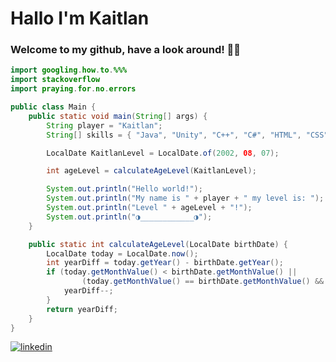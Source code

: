 <h1>Hallo I'm Kaitlan </h1>


<h3> Welcome to my github, have a look around! 👋👋 </h3>


```java 
import googling.how.to.%%%
import stackoverflow
import praying.for.no.errors

public class Main {
    public static void main(String[] args) {
        String player = "Kaitlan";
        String[] skills = { "Java", "Unity", "C++", "C#", "HTML", "CSS", "Javascript", "Python" };

        LocalDate KaitlanLevel = LocalDate.of(2002, 08, 07);

        int ageLevel = calculateAgeLevel(KaitlanLevel);

        System.out.println("Hello world!");
        System.out.println("My name is " + player + " my level is: ");
        System.out.println("Level " + ageLevel + "!");
        System.out.println("◑____________◑");
    }

    public static int calculateAgeLevel(LocalDate birthDate) {
        LocalDate today = LocalDate.now();
        int yearDiff = today.getYear() - birthDate.getYear();
        if (today.getMonthValue() < birthDate.getMonthValue() ||
                (today.getMonthValue() == birthDate.getMonthValue() && today.getDayOfMonth() < birthDate.getDayOfMonth())) {
            yearDiff--;
        }
        return yearDiff;
    }
}
```

<p> 
<a href="https://www.linkedin.com/in/kaitlan-berg-14517b203/">
    <img src="https://img.shields.io/badge/LinkedIn-0077B5?style=for-the-badge&logo=linkedin&logoColor=white"  alt="linkedin"
 </a>
</p>
